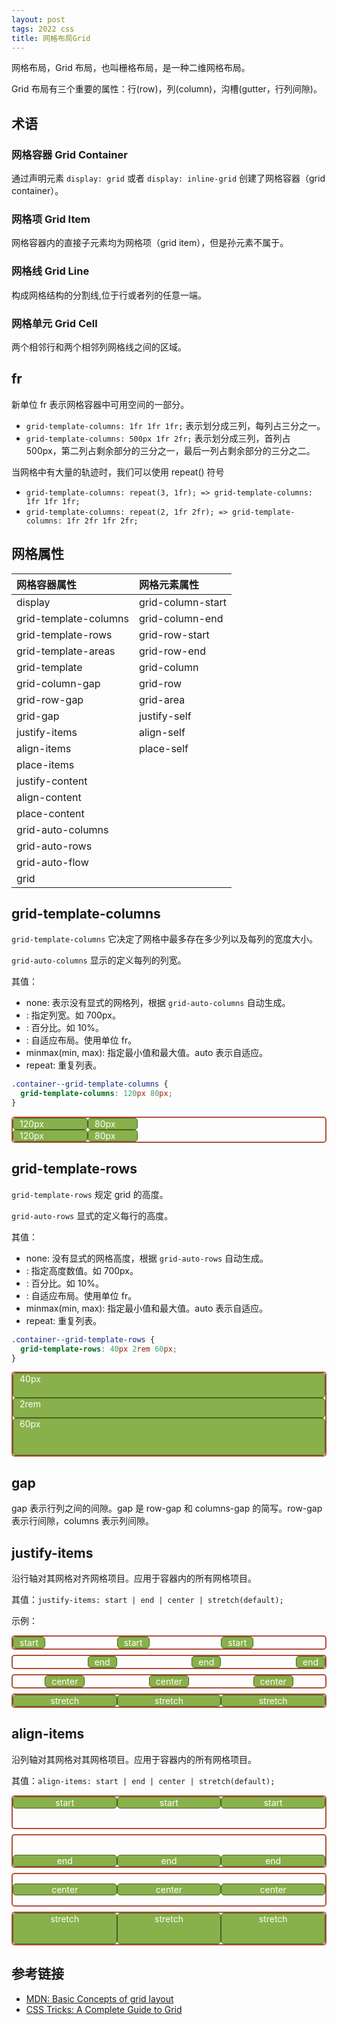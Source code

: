 ```yaml
---
layout: post
tags: 2022 css
title: 网格布局Grid
---
```


网格布局，Grid 布局，也叫栅格布局，是一种二维网格布局。

Grid 布局有三个重要的属性：行(row)，列(column)，沟槽(gutter，行列间隙)。

## 术语

### 网格容器 Grid Container

通过声明元素 `display: grid` 或者 `display: inline-grid` 创建了网格容器（grid container）。

### 网格项 Grid Item

网格容器内的直接子元素均为网格项（grid item），但是孙元素不属于。

### 网格线 Grid Line

构成网格结构的分割线,位于行或者列的任意一端。

### 网格单元 Grid Cell

两个相邻行和两个相邻列网格线之间的区域。

## fr

新单位 fr 表示网格容器中可用空间的一部分。

- `grid-template-columns: 1fr 1fr 1fr;` 表示划分成三列，每列占三分之一。
- `grid-template-columns: 500px 1fr 2fr;` 表示划分成三列，首列占 500px，第二列占剩余部分的三分之一，最后一列占剩余部分的三分之二。

当网格中有大量的轨迹时，我们可以使用 repeat() 符号

- `grid-template-columns: repeat(3, 1fr); => grid-template-columns: 1fr 1fr 1fr;`
- `grid-template-columns: repeat(2, 1fr 2fr); => grid-template-columns: 1fr 2fr 1fr 2fr;`

## 网格属性

| 网格容器属性          | 网格元素属性      |
| :-------------------- | :---------------- |
| display               | grid-column-start |
| grid-template-columns | grid-column-end   |
| grid-template-rows    | grid-row-start    |
| grid-template-areas   | grid-row-end      |
| grid-template         | grid-column       |
| grid-column-gap       | grid-row          |
| grid-row-gap          | grid-area         |
| grid-gap              | justify-self      |
| justify-items         | align-self        |
| align-items           | place-self        |
| place-items           |                   |
| justify-content       |                   |
| align-content         |                   |
| place-content         |                   |
| grid-auto-columns     |                   |
| grid-auto-rows        |                   |
| grid-auto-flow        |                   |
| grid                  |                   |

<style>
.container {
  display: grid;
  border: 2px solid #b0503a;
  border-radius: 5px;
}
.item {
  background-color: #88b04b;
  border: 1px solid #496321;
  border-radius: 5px;
  color: #fff;
  padding: 0 10px;
}
</style>

## grid-template-columns

`grid-template-columns` 它决定了网格中最多存在多少列以及每列的宽度大小。

`grid-auto-columns` 显示的定义每列的列宽。

其值：

- none: 表示没有显式的网格列，根据 `grid-auto-columns` 自动生成。
- <length>: 指定列宽。如 700px。
- <precentage>: 百分比。如 10%。
- <flex>: 自适应布局。使用单位 fr。
- minmax(min, max): 指定最小值和最大值。auto 表示自适应。
- repeat: 重复列表。

```css
.container--grid-template-columns {
  grid-template-columns: 120px 80px;
}
```

<div class="container container--grid-template-columns">
  <div class="item">120px</div>
  <div class="item">80px</div>
  <div class="item">120px</div>
  <div class="item">80px</div>
</div>

<style>
.container--grid-template-columns {
  grid-template-columns: 120px 80px;
}
</style>

## grid-template-rows

`grid-template-rows` 规定 grid 的高度。

`grid-auto-rows` 显式的定义每行的高度。

其值：

- none: 没有显式的网格高度，根据 `grid-auto-rows` 自动生成。
- <length>: 指定高度数值。如 700px。
- <precentage>: 百分比。如 10%。
- <flex>: 自适应布局。使用单位 fr。
- minmax(min, max): 指定最小值和最大值。auto 表示自适应。
- repeat: 重复列表。

```css
.container--grid-template-rows {
  grid-template-rows: 40px 2rem 60px;
}
```

<div class="container container--grid-template-rows">
  <div class="item">40px</div>
  <div class="item">2rem</div>
  <div class="item">60px</div>
</div>

<style>
.container--grid-template-rows {
  grid-template-rows: 40px 2rem 60px;
}
.container--grid-template-rows > .item {
  height: auto;
}
</style>

## gap

gap 表示行列之间的间隙。gap 是 row-gap 和 columns-gap 的简写。row-gap 表示行间隙，columns 表示列间隙。

## justify-items

沿行轴对其网格对齐网格项目。应用于容器内的所有网格项目。

其值：`justify-items: start | end | center | stretch(default);`

示例：

<div class="container container__justify-items container__justify-items--start">
  <div class="item">start</div>
  <div class="item">start</div>
  <div class="item">start</div>
</div>

<div class="container container__justify-items container__justify-items--end">
  <div class="item">end</div>
  <div class="item">end</div>
  <div class="item">end</div>
</div>

<div class="container container__justify-items container__justify-items--center">
  <div class="item">center</div>
  <div class="item">center</div>
  <div class="item">center</div>
</div>

<div class="container container__justify-items container__justify-items--stretch">
  <div class="item">stretch</div>
  <div class="item">stretch</div>
  <div class="item">stretch</div>
</div>

<style>
.container__justify-items {
  grid-template-columns: 1fr 1fr 1fr;
  margin-bottom: 8px;
}
.container__justify-items > .item {
  text-align: center;
}
.container__justify-items--start {
  justify-items: start;
}
.container__justify-items--end {
  justify-items: end;
}
.container__justify-items--center {
  justify-items: center;
}
.container__justify-items--stretch {
  justify-items: stretch;
}
</style>

## align-items

沿列轴对其网格对其网格项目。应用于容器内的所有网格项目。

其值：`align-items: start | end | center | stretch(default);`

<div class="container container__align-items container__align-items--start">
  <div class="item">start</div>
  <div class="item">start</div>
  <div class="item">start</div>
</div>

<div class="container container__align-items container__align-items--end">
  <div class="item">end</div>
  <div class="item">end</div>
  <div class="item">end</div>
</div>

<div class="container container__align-items container__align-items--center">
  <div class="item">center</div>
  <div class="item">center</div>
  <div class="item">center</div>
</div>

<div class="container container__align-items container__align-items--stretch">
  <div class="item">stretch</div>
  <div class="item">stretch</div>
  <div class="item">stretch</div>
</div>

<style>
.container__align-items {
  grid-template-columns: 1fr 1fr 1fr;
  height: 50px;
  margin-bottom: 8px;
}
.container__align-items > .item {
  text-align: center;
}
.container__align-items--start {
  align-items: start;
}
.container__align-items--end {
  align-items: end;
}
.container__align-items--center {
  align-items: center;
}
.container__align-items--stretch {
  align-items: stretch;
}
</style>

## 参考链接

- [MDN: Basic Concepts of grid layout](https://developer.mozilla.org/en-US/docs/Web/CSS/CSS_Grid_Layout/Basic_Concepts_of_Grid_Layout)
- [CSS Tricks: A Complete Guide to Grid](https://css-tricks.com/snippets/css/complete-guide-grid/)
